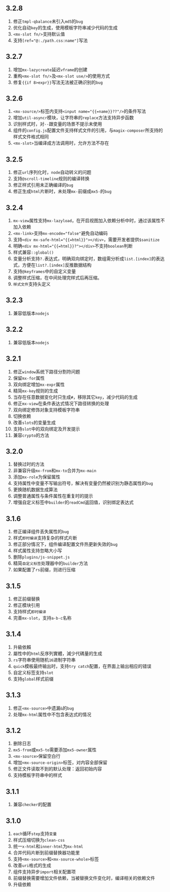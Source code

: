 ## 3.2.8
1. 修正`tmpl-qbalance`未引入`md5`的`bug`
2. 优化自动`key`的生成，使用模板字符串减少代码的生成
3. `<mx-slot fn/>`支持默认值
4. 支持`[ref="@:./path.css:name"]`写法

## 3.2.7
1. 增加`mx-lazycreate`延迟`vframe`的创建
2. 重构`<mx-slot fn/>`及`<mx-slot use/>`的使用方式
3. 修复`{{if 8>expr}}`写法无法被正确识别的`bug`

## 3.2.6
1. `<mx-source/>`标签内支持`<input name="{{=name}}??"/>`的条件写法
2. 增加`util-asyncr`模块，让字符串的`replace`方法支持异步函数
3. 识别样式时，对`--`跟变量的场景不提示未使用
4. 组件的`config.js`配置文件支持样式文件的引用，与`magix-composer`所支持的样式文件格式相同
5. `<mx-slot>`当编译成方法调用时，允许方法不存在

## 3.2.5
1. 修正`url`序列化时，`node`自动转义的问题
2. 支持`@scroll-timeline`规则的编译转换
3. 修正样式引用未正确编译的`bug`
4. 修正生成`html`片断时，未处理`mx-`前缀成`mx5-`的`bug`

## 3.2.4
1. `mx-view`属性支持`mx-lazyload`，在开启视图加入依赖分析中时，通过该属性不加入依赖
2. `<mx-link>`支持`mx-encode="false"`避免自动编码
3. 支持`<div mx-safe-html="{{=html}}"></div>`，需要开发者提供`$sanitize`
4. 明确`<div mx-html="{{=html}}?"></div>`不支持`boolean`判断
5. 样式兼容`::global()`
6. 变量分析支持`?.`表达式，明确双向绑定时，数组需分析成`list.[index]`的表达式，方便在`list?.[index]`反推数据结构
7. 支持`@keyframes`中的自定义变量
8. 调整样式压缩，在中间处理完样式后再压缩。
9. `样式文件`支持头定义

## 3.2.3
1. 兼容低版本`nodejs`

## 3.2.2
1. 兼容低版本`nodejs`

## 3.2.1
1. 修正`window`系统下路径分割符问题
2. 保留`mx-for`属性
3. 双向绑定增加`mx-expr`属性
4. 精简`mx-key`规则的生成
5. 当存在任意数据变化时只生成`#`，移除其它`key`，减少代码的生成
6. 修正`mx-view`在条件表达式情况下路径转换的处理
7. 双向绑定修饰对象支持模板字符串
8. 切换依赖
9. 改善`slots`的变量生成
10. 支持`slot`中的双向绑定及开发提示
11. 兼容`crypto`的方法

## 3.2.0
1. 替换过时的方法
2. 非兼容升级`mx-from`和`mx-to`合并为`mx-main`
3. 添加`mx-role`为保留属性
4. 支持属性中变量不写输出符号，解决有变量仍然被识别为静态属性的`bug`
5. 更换随机数据生成算法
6. 调整普通属性与条件属性在重复时的提示
7. 增强自定义标签中`builder`的`readCmd`返回值，识别绑定表达式

## 3.1.6
1. 修正编译组件丢失属性的`bug`
2. 样式`即时编译`支持复杂的样式片断
3. 修正部分情况下，组件编译配置文件热更新失效的`bug`
4. 样式属性支持忽略大小写
5. 删除`plugins/js-snippet.js`
6. 精简`自定义标签`处理器中的`builder`方法
7. 如果配置了`rs`前缀，则进行压缩

## 3.1.5
1. 修正前缀替换
2. 修正模块引用
3. 支持样式`即时编译`
4. 完善`mx-slot`，支持`a-b-c`名称

## 3.1.4
1. 升級依賴
2. 屬性中的`html`反序列實體，減少代碼量的生成
3. `rs`字符串使用随机`16`进制字符串
4. `quick`模板最终输出时，支持`try catch`配置，在界面上输出相应的错误
5. 自定义标签支持`slot`
6. 支持`global`样式前缀

## 3.1.3
1. 修正`<mx-source>`中遗漏`&`的`bug`
2. 处理`mx-html`属性中不包含表达式的情况

## 3.1.2
1. 删除日志
2. `mx5-from`或`mx5-to`需要添加`mx5-owner`属性
3. `<mx-source>`保留空白行
4. 增加`<mx-source-origin>`标签，对内容全部保留
5. 修正文件读取不到的默认处理：返回初始内容
6. 支持模板字符串中的样式

## 3.1.1
1. 兼容`checker`的配置

## 3.1.0
1. `each`循环`step`支持`变量`
2. 样式压缩切换为`clean-css`
3. 统一`x-html`和`inner-html`为`mx-html`
4. 合并代码片断到前缀替换器功能里
5. 支持`<mx-source>`和`<mx-source-whole>`标签
6. 改善`uri`格式的生成
7. 组件支持异步`import`相关配置项
8. 前缀替换需要增加文件依赖，当被替换文件变化时，编译相关的依赖文件
9. 升级依赖
